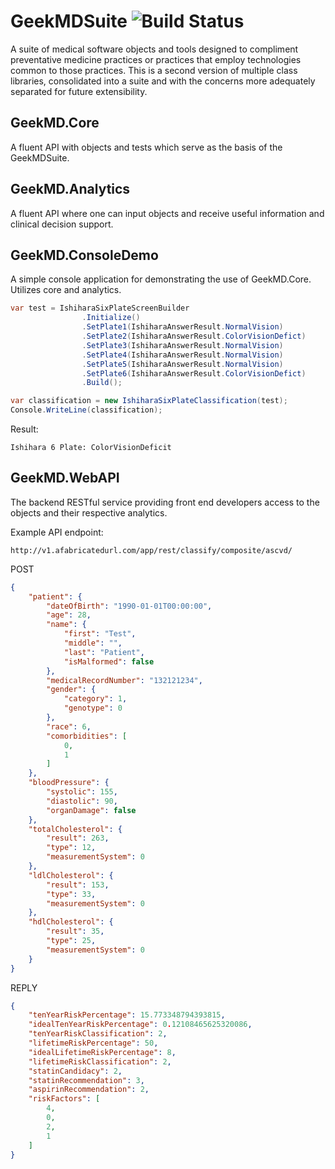 # GeekMDSuite ![Build Status][build_status]

A suite of medical software objects and tools designed to compliment preventative medicine practices or practices that employ technologies common to those practices. This is a second version of multiple class libraries, consolidated into a suite and with the concerns more adequately separated for future extensibility.

## GeekMD.Core
A fluent API with objects and tests which serve as the basis of the GeekMDSuite.

## GeekMD.Analytics
A fluent API where one can input objects and receive useful information and clinical decision support.


## GeekMD.ConsoleDemo
A simple console application for demonstrating the use of GeekMD.Core. Utilizes core and analytics.

```cs
var test = IshiharaSixPlateScreenBuilder
                .Initialize()
                .SetPlate1(IshiharaAnswerResult.NormalVision)
                .SetPlate2(IshiharaAnswerResult.ColorVisionDefict)
                .SetPlate3(IshiharaAnswerResult.NormalVision)
                .SetPlate4(IshiharaAnswerResult.NormalVision)
                .SetPlate5(IshiharaAnswerResult.NormalVision)
                .SetPlate6(IshiharaAnswerResult.ColorVisionDefict)
                .Build();

var classification = new IshiharaSixPlateClassification(test);
Console.WriteLine(classification);
```
Result:
```text
Ishihara 6 Plate: ColorVisionDeficit
```

## GeekMD.WebAPI
The backend RESTful service providing front end developers access to the objects and their respective analytics.

Example API endpoint:
```text
http://v1.afabricatedurl.com/app/rest/classify/composite/ascvd/
```
POST
```json
{
    "patient": {
        "dateOfBirth": "1990-01-01T00:00:00",
        "age": 28,
        "name": {
            "first": "Test",
            "middle": "",
            "last": "Patient",
            "isMalformed": false
        },
        "medicalRecordNumber": "132121234",
        "gender": {
            "category": 1,
            "genotype": 0
        },
        "race": 6,
        "comorbidities": [
            0,
            1
        ]
    },
    "bloodPressure": {
        "systolic": 155,
        "diastolic": 90,
        "organDamage": false
    },
    "totalCholesterol": {
        "result": 263,
        "type": 12,
        "measurementSystem": 0
    },
    "ldlCholesterol": {
        "result": 153,
        "type": 33,
        "measurementSystem": 0
    },
    "hdlCholesterol": {
        "result": 35,
        "type": 25,
        "measurementSystem": 0
    }
}
```
REPLY
```json
{
    "tenYearRiskPercentage": 15.773348794393815,
    "idealTenYearRiskPercentage": 0.12108465625320086,
    "tenYearRiskClassification": 2,
    "lifetimeRiskPercentage": 50,
    "idealLifetimeRiskPercentage": 8,
    "lifetimeRiskClassification": 2,
    "statinCandidacy": 2,
    "statinRecommendation": 3,
    "aspirinRecommendation": 2,
    "riskFactors": [
        4,
        0,
        2,
        1
    ]
}
```


[build_status]: http://teamcity.zapto.org:8080/app/rest/builds/buildType:(id:GeekMDApplicationSuite_Build)/statusIcon.svg
